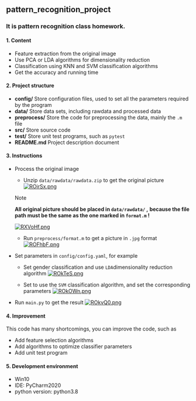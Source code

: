 ## pattern_recognition_project

### It is pattern recognition class homework.

#### 1. Content

- Feature extraction from the original image
- Use PCA or LDA algorithms for dimensionality reduction
- Classification using KNN and SVM classification algorithms
- Get the accuracy and running time

#### 2. Project structure

- **config/**   Store configuration files, used to set all the parameters required by the program
- **data/**   Store data sets, including rawdata and processed data
- **preprocess/**   Store the code for preprocessing the data, mainly the ```.m ``` file
- **src/**   Store source code
- **test/**   Store unit test programs, such as ```pytest```
- **README.md**   Project description document

#### 3. Instructions

- Process the original image
    - Unzip ```data/rawdata/rawdata.zip``` to get the original picture
    [![ROirSx.png](https://z3.ax1x.com/2021/07/08/ROirSx.png)](https://imgtu.com/i/ROirSx)

    > [!NOTE]
    > **All original picture should be placed in ```data/rawdata/``` ,** 
    > **because the file path must be the same as the one marked in ```format.m``` !**

    [![RXVoHf.png](https://z3.ax1x.com/2021/07/08/RXVoHf.png)](https://imgtu.com/i/RXVoHf)

    - Run ```preprocess/format.m``` to get a picture in ```.jpg``` format
    [![ROFhbF.png](https://z3.ax1x.com/2021/07/08/ROFhbF.png)](https://imgtu.com/i/ROFhbF)

- Set parameters in ```config/config.yaml```, for example
    - Set gender classification and use ```LDA```dimensionality reduction algorithm
    [![ROkTeS.png](https://z3.ax1x.com/2021/07/08/ROkTeS.png)](https://imgtu.com/i/ROkTeS)

    - Set to use the ```SVM``` classification algorithm, and set the corresponding parameters
    [![ROkOWn.png](https://z3.ax1x.com/2021/07/08/ROkOWn.png)](https://imgtu.com/i/ROkOWn)

- Run ```main.py``` to get the result
[![ROkvQ0.png](https://z3.ax1x.com/2021/07/08/ROkvQ0.png)](https://imgtu.com/i/ROkvQ0)

#### 4. Improvement

This code has many shortcomings, you can improve the code, such as

- Add feature selection algorithms
- Add algorithms to optimize classifier parameters
- Add unit test program

#### 5. Development environment

- Win10
- IDE: PyCharm2020
- python version: python3.8